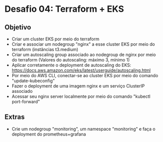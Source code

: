 # Desafio 04: Terraform + EKS

## Objetivo

- Criar um cluster EKS por meio do terraform
- Criar e associar um nodegroup "nginx" a esse cluster EKS por meio do terraform (instâncias t3.medium)
- Criar um autoscaling group associado ao nodegroup de nginx por meio do terraform (Valores do autoscaling: máximo 3, mínimo 1)
- Aplicar corretamente o deployment de autoscaling do EKS: https://docs.aws.amazon.com/eks/latest/userguide/autoscaling.html
- Por meio do AWS CLI, conectar-se ao cluster EKS por meio do comando "update-kubeconfig"
- Fazer o deployment de uma imagem nginx e um serviço ClusterIP associado
- Acessar seu nginx server localmente por meio do comando "kubectl port-forward"

## Extras

- Crie um nodegroup "monitoring", um namespace "monitoring" e faça o deployment do prometheus+grafana

